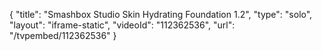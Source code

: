 {
    "title": "Smashbox Studio Skin Hydrating Foundation  1.2",
    "type": "solo",
    "layout": "iframe-static",
    "videoId": "112362536",
    "url": "\/tvpembed\/112362536"
}